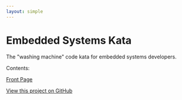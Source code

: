 ```yaml
---
layout: simple
---
```


# Embedded Systems Kata

The "washing machine" code kata for embedded systems developers.

Contents:

[Front Page](index.html)

[View this project on GitHub](https://github.com/13coders/embedded-systems-kata)
